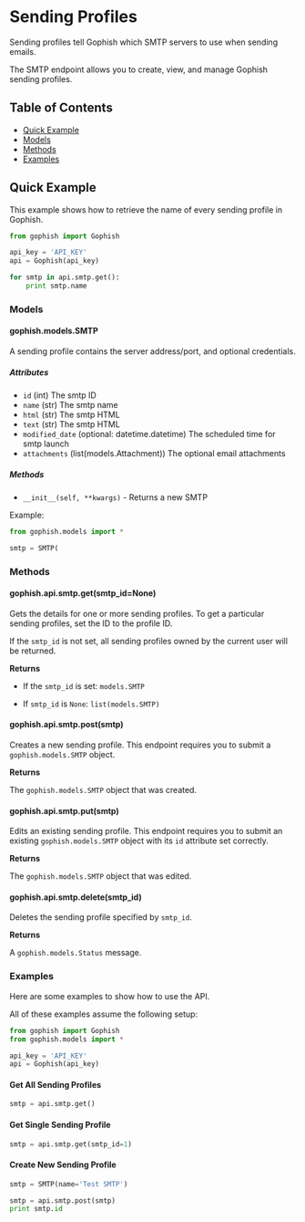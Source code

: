 # Sending Profiles

Sending profiles tell Gophish which SMTP servers to use when sending emails. 

The SMTP endpoint allows you to create, view, and manage Gophish sending profiles.

## Table of Contents

* [Quick Example](#quick-example)
* [Models](#models)
* [Methods](#methods)
* [Examples](#examples)

## Quick Example

This example shows how to retrieve the name of every sending profile in Gophish.

``` python
from gophish import Gophish

api_key = 'API_KEY'
api = Gophish(api_key)

for smtp in api.smtp.get():
    print smtp.name
```

### Models

#### gophish.models.SMTP

A sending profile contains the server address/port, and optional credentials.

##### Attributes

* `id` (int) The smtp ID
* `name` (str) The smtp name
* `html` (str) The smtp HTML
* `text` (str) The smtp HTML
* `modified_date` (optional: datetime.datetime) The scheduled time for smtp launch
* `attachments` (list(models.Attachment)) The optional email attachments

##### Methods

* `__init__(self, **kwargs)` - Returns a new SMTP

Example:

``` python
from gophish.models import *

smtp = SMTP(
```

### Methods

#### gophish.api.smtp.get(smtp_id=None)

Gets the details for one or more sending profiles. To get a particular sending profiles, set the ID to the profile ID.

If the `smtp_id` is not set, all sending profiles owned by the current user will be returned.

**Returns**

* If the `smtp_id` is set: `models.SMTP`

* If `smtp_id` is `None`: `list(models.SMTP)`

#### gophish.api.smtp.post(smtp)

Creates a new sending profile. This endpoint requires you to submit a `gophish.models.SMTP` object.

**Returns**

The `gophish.models.SMTP` object that was created.

#### gophish.api.smtp.put(smtp)

Edits an existing sending profile. This endpoint requires you to submit an existing `gophish.models.SMTP` object with its `id` attribute set correctly.

**Returns**

The `gophish.models.SMTP` object that was edited.

#### gophish.api.smtp.delete(smtp_id)

Deletes the sending profile specified by `smtp_id`.

**Returns**

A `gophish.models.Status` message.

### Examples

Here are some examples to show how to use the API.

All of these examples assume the following setup:

``` python
from gophish import Gophish
from gophish.models import *

api_key = 'API_KEY'
api = Gophish(api_key)
```

#### Get All Sending Profiles

``` python
smtp = api.smtp.get()
```

#### Get Single Sending Profile

``` python
smtp = api.smtp.get(smtp_id=1)
```

#### Create New Sending Profile

``` python
smtp = SMTP(name='Test SMTP')

smtp = api.smtp.post(smtp)
print smtp.id
```
